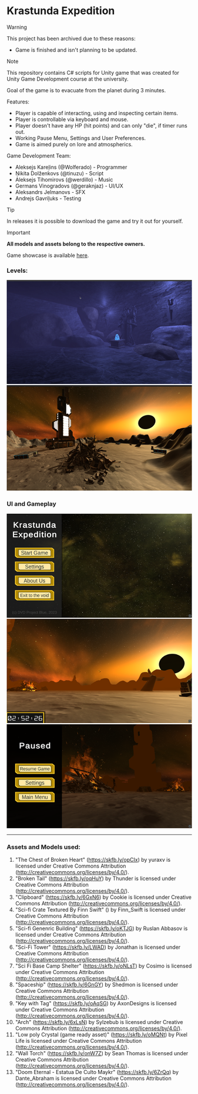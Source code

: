 # Krastunda Expedition

> [!WARNING]
> This project has been archived due to these reasons:
> - Game is finished and isn't planning to be updated.

> [!NOTE]
> This repository contains C# scripts for Unity game that was created for Unity Game Development course at the university.
> 
> Goal of the game is to evacuate from the planet during 3 minutes.
>
> Features:
> - Player is capable of interacting, using and inspecting certain items.
> - Player is controllable via keyboard and mouse.
> - Player doesn't have any HP (hit points) and can only "die", if timer runs out.
> - Working Pause Menu, Settings and User Preferences.
> - Game is aimed purely on lore and atmospherics.
>
> Game Development Team:
> - Aleksejs Kareļins (@Wolferado) - Programmer
> - Ņikita Dolženkovs (@tinuzu) - Script
> - Aleksejs Tihomirovs (@werdillo) - Music
> - Germans Vinogradovs (@geraknjaz) - UI/UX
> - Aleksandrs Jelmanovs - SFX 
> - Andrejs Gavriļuks - Testing

> [!TIP]
> In releases it is possible to download the game and try it out for yourself.

> [!IMPORTANT]
> **All models and assets belong to the respective owners.**

Game showcase is available [here](https://youtu.be/8T3rPCWFpBM).

### Levels:

![Screenshot of entry level.](./Level1.png)
![Screenshot of main level.](./Level2.png)

### UI and Gameplay

![Screenshot of main menu.](./Main_Menu.png)
![Screenshot of the game process.](./Main_Game.png)
![Screenshot of pause menu.](./Pause_Menu.png)

<hr>

### Assets and Models used:

1.	"The Chest of Broken Heart" (https://skfb.ly/opCIx) by yuraxv is licensed under Creative Commons Attribution (http://creativecommons.org/licenses/by/4.0/).
2.	"Broken Tail" (https://skfb.ly/oqHuY) by Thunder is licensed under Creative Commons Attribution (http://creativecommons.org/licenses/by/4.0/).
3.	"Clipboard" (https://skfb.ly/6GxN6) by Cookie is licensed under Creative Commons Attribution (http://creativecommons.org/licenses/by/4.0/).
4.	"Sci-fi Crate Textured By Finn Swift" () by Finn_Swift is licensed under Creative Commons Attribution (http://creativecommons.org/licenses/by/4.0/).
5.	"Sci-fi Genenric Building" (https://skfb.ly/oKTJG) by Ruslan Abbasov is licensed under Creative Commons Attribution (http://creativecommons.org/licenses/by/4.0/).
6.	"Sci-Fi Tower" (https://skfb.ly/LWAD) by Jonathan is licensed under Creative Commons Attribution (http://creativecommons.org/licenses/by/4.0/).
7.	"Sci Fi Base Camp Shelter" (https://skfb.ly/oNLsT) by Cosimo is licensed under Creative Commons Attribution (http://creativecommons.org/licenses/by/4.0/).
8.	"Spaceship" (https://skfb.ly/6GnGY) by Shedmon is licensed under Creative Commons Attribution (http://creativecommons.org/licenses/by/4.0/).
9.	"Key with Tag" (https://skfb.ly/oAqSG) by AxonDesigns is licensed under Creative Commons Attribution (http://creativecommons.org/licenses/by/4.0/).
10.	"Arch" (https://skfb.ly/6xLsN) by Sylzebub is licensed under Creative Commons Attribution (http://creativecommons.org/licenses/by/4.0/).
11.	"Low poly Crystal (game ready asset)" (https://skfb.ly/oMQNt) by Pixel Life is licensed under Creative Commons Attribution (http://creativecommons.org/licenses/by/4.0/).
12.	"Wall Torch" (https://skfb.ly/onW7Z) by Sean Thomas is licensed under Creative Commons Attribution (http://creativecommons.org/licenses/by/4.0/).
13.	"Doom Eternal - Estatua De Culto Maykr" (https://skfb.ly/6ZrQq) by Dante_Abraham is licensed under Creative Commons Attribution (http://creativecommons.org/licenses/by/4.0/).

[^1]: [Source of the Markdown](https://docs.github.com/en/get-started/writing-on-github/getting-started-with-writing-and-formatting-on-github/basic-writing-and-formatting-syntax)
[^2]: My reference.
[^3]: To add line breaks within a footnote, prefix new lines with 2 spaces.
  This is a second line.
